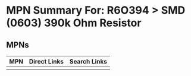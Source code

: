 



# MPN Summary For: R6O394 > SMD (0603) 390k Ohm Resistor

## MPNs
  

|MPN|Direct Links|Search Links|
| :--- | :--- | :--- |
||||
